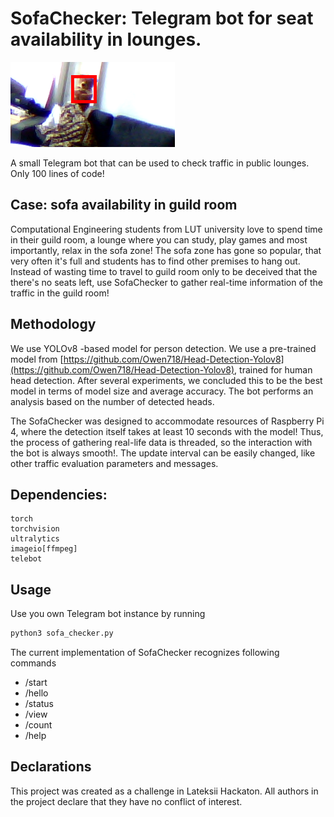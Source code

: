 # SofaChecker: Telegram bot for seat availability in lounges.

![header](./header.png)

A small Telegram bot that can be used to check traffic in public lounges. Only 100
lines of code!

## Case: sofa availability in guild room

Computational Engineering students from LUT university love to spend time
in their guild room, a lounge where you can study, play games and most
importantly, relax in the sofa zone! The sofa zone has gone so popular, 
that very often it's full and students has to find other premises to hang out.
Instead of wasting time to travel to guild room only to be deceived that the 
there's no seats left, use SofaChecker to gather real-time information of the
traffic in the guild room!

## Methodology

We use YOLOv8 -based model for person detection. We use a pre-trained model
from [https://github.com/Owen718/Head-Detection-Yolov8](https://github.com/Owen718/Head-Detection-Yolov8),
trained for human head detection. After several experiments, we concluded
this to be the best model in terms of model size and average accuracy. The bot
performs an analysis based on the number of detected heads.

The SofaChecker was designed to accommodate resources of Raspberry Pi 4, 
where the detection itself takes at least 10 seconds with the 
model! Thus, the process of gathering real-life data is threaded, so the 
interaction with the bot is always smooth!. The update interval can be easily
changed, like other traffic evaluation parameters and messages.

## Dependencies:

```
torch
torchvision
ultralytics
imageio[ffmpeg]
telebot
```

## Usage

Use you own Telegram bot instance by running

```python
python3 sofa_checker.py
```

The current implementation of SofaChecker recognizes following commands

* /start
* /hello
* /status
* /view
* /count
* /help

## Declarations

This project was created as a challenge in Lateksii Hackaton. All authors in 
the project declare that they have no conflict of interest.
